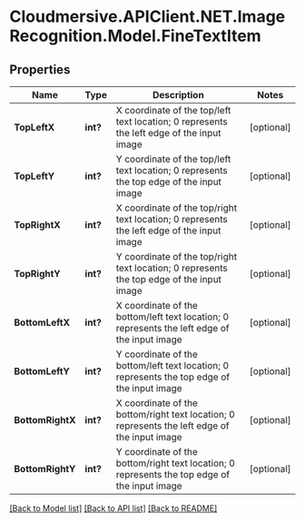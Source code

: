 # Cloudmersive.APIClient.NET.ImageRecognition.Model.FineTextItem
## Properties

Name | Type | Description | Notes
------------ | ------------- | ------------- | -------------
**TopLeftX** | **int?** | X coordinate of the top/left text location; 0 represents the left edge of the input image | [optional] 
**TopLeftY** | **int?** | Y coordinate of the top/left text location; 0 represents the top edge of the input image | [optional] 
**TopRightX** | **int?** | X coordinate of the top/right text location; 0 represents the left edge of the input image | [optional] 
**TopRightY** | **int?** | Y coordinate of the top/right text location; 0 represents the top edge of the input image | [optional] 
**BottomLeftX** | **int?** | X coordinate of the bottom/left text location; 0 represents the left edge of the input image | [optional] 
**BottomLeftY** | **int?** | Y coordinate of the bottom/left text location; 0 represents the top edge of the input image | [optional] 
**BottomRightX** | **int?** | X coordinate of the bottom/right text location; 0 represents the left edge of the input image | [optional] 
**BottomRightY** | **int?** | Y coordinate of the bottom/right text location; 0 represents the top edge of the input image | [optional] 

[[Back to Model list]](../README.md#documentation-for-models) [[Back to API list]](../README.md#documentation-for-api-endpoints) [[Back to README]](../README.md)

